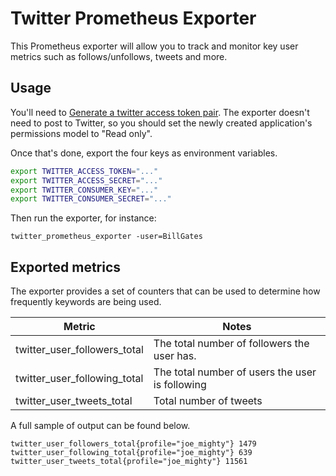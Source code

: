 # Twitter Prometheus Exporter

This Prometheus exporter will allow you to track and monitor key user metrics such as follows/unfollows, tweets and more.

## Usage

You'll need to [Generate a twitter access token pair](https://dev.twitter.com/oauth/overview/application-owner-access-tokens).
The exporter doesn't need to post to Twitter, so you should set the newly created application's 
permissions model to "Read only".

Once that's done, export the four keys as environment variables.

```bash
export TWITTER_ACCESS_TOKEN="..."
export TWITTER_ACCESS_SECRET="..."
export TWITTER_CONSUMER_KEY="..."
export TWITTER_CONSUMER_SECRET="..."
```

Then run the exporter, for instance:

```bashm
twitter_prometheus_exporter -user=BillGates
```

## Exported metrics

The exporter provides a set of counters that can be used to determine how frequently keywords are
being used.

| Metric | Notes |
| ------ | ----- |
|twitter_user_followers_total | The total number of followers the user has. |
|twitter_user_following_total | The total number of users the user is following |
|twitter_user_tweets_total | Total number of tweets |

A full sample of output can be found below.

```
twitter_user_followers_total{profile="joe_mighty"} 1479
twitter_user_following_total{profile="joe_mighty"} 639
twitter_user_tweets_total{profile="joe_mighty"} 11561
```
